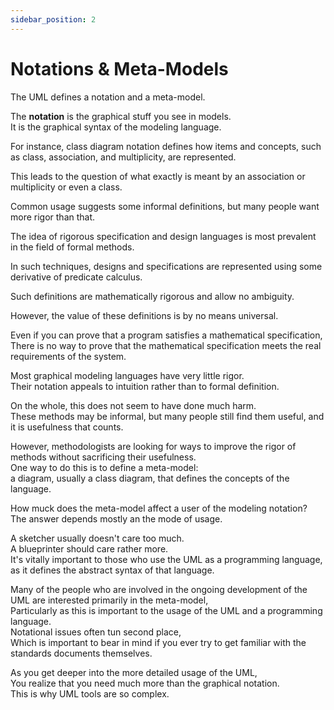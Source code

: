 ```yaml
---
sidebar_position: 2
---
```


# Notations & Meta-Models

The UML defines a notation and a meta-model.

The **notation** is the graphical stuff you see in models.  
It is the graphical syntax of the modeling language.

For instance, class diagram notation defines how items and concepts, such as class, association, and multiplicity, are represented.

This leads to the question of what exactly is meant by an association or multiplicity or even a class.

Common usage suggests some informal definitions, but many people want more rigor than that.

The idea of rigorous specification and design languages is most prevalent in the field of formal methods.

In such techniques, designs and specifications are represented using some derivative of predicate calculus.

Such definitions are mathematically rigorous and allow no ambiguity.

However, the value of these definitions is by no means universal.

Even if you can prove that a program satisfies a mathematical specification,  
There is no way to prove that the mathematical specification meets the real requirements of the system.

Most graphical modeling languages have very little rigor.  
Their notation appeals to intuition rather than to formal definition.

On the whole, this does not seem to have done much harm.  
These methods may be informal, but many people still find them useful, and it is usefulness that counts.

However, methodologists are looking for ways to improve the rigor of methods without sacrificing their usefulness.  
One way to do this is to define a meta-model:  
a diagram, usually a class diagram, that defines the concepts of the language.

How muck does the meta-model affect a user of the modeling notation?  
The answer depends mostly an the mode of usage.

A sketcher usually doesn't care too much.  
A blueprinter should care rather more.  
It's vitally important to those who use the UML as a programming language, as it defines the abstract syntax of that language.

Many of the people who are involved in the ongoing development of the UML are interested primarily in the meta-model,  
Particularly as this is important to the usage of the UML and a programming language.  
Notational issues often tun second place,  
Which is important to bear in mind if you ever try to get familiar with the standards documents themselves.

As you get deeper into the more detailed usage of the UML,  
You realize that you need much more than the graphical notation.  
This is why UML tools are so complex.
